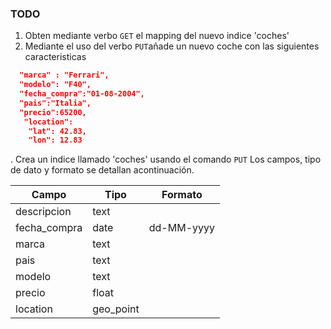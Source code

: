 ### TODO

1. Obten mediante verbo `GET` el mapping del nuevo indice 'coches'
2. Mediante el uso del verbo `PUT`añade un nuevo coche con las siguientes caracteristicas
```json
  "marca" : "Ferrari",
  "modelo": "F40",
  "fecha_compra":"01-08-2004",
  "pais":"Italia",
  "precio":65200,
   "location":  
    "lat": 42.83,
    "lon": 12.83
```


. Crea un indice llamado 'coches' usando el comando `PUT` Los campos, tipo de dato y formato se detallan acontinuación.

| Campo        | Tipo      | Formato    |
|--------------|-----------|------------|
| descripcion  | text      |            |
| fecha_compra | date      | dd-MM-yyyy |
| marca        | text      |            |
| pais         | text      |            |
| modelo       | text      |            |
| precio       | float     |            |
| location     | geo_point |            |
